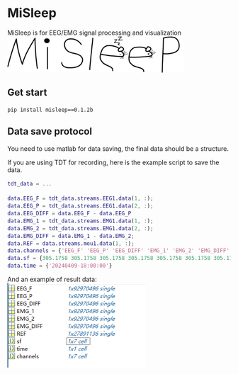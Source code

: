 # MiSleep
MiSleep is for EEG/EMG signal processing and visualization
![logo](resources/entire_logo.png)

## Get start
```shell
pip install misleep==0.1.2b
```

## Data save protocol
You need to use matlab for data saving, the final data should be a structure.


If you are using TDT for recording, here is the example script to save the data.
```matlab
tdt_data = ...

data.EEG_F = tdt_data.streams.EEG1.data(1, :);
data.EEG_P = tdt_data.streams.EEG1.data(2, :);
data.EEG_DIFF = data.EEG_F - data.EEG_P
data.EMG_1 = tdt_data.streams.EMG1.data(1, :);
data.EMG_2 = tdt_data.streams.EMG1.data(2, :);
data.EMG_DIFF = data.EMG_1 - data.EMG_2;
data.REF = data.streams.mou1.data(1, :);
data.channels = {'EEG_F' 'EEG_P' 'EEG_DIFF' 'EMG_1' 'EMG_2' 'EMG_DIFF' 'REF'}
data.sf = {305.1758 305.1758 305.1758 305.1758 305.1758 305.1758 305.1758}
data.time = {'20240409-18:00:00'}
```
And an example of result data:
![Alt text](resources/matdata.png)

